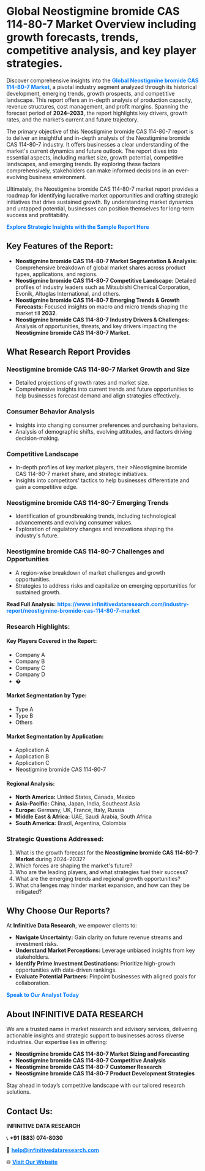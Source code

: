 <h1>Global Neostigmine bromide CAS 114-80-7 Market Overview including growth forecasts, trends, competitive analysis, and key player strategies.</h1>
<p>
Discover comprehensive insights into the 
<a href="https://www.infinitivedataresearch.com/industry-report/neostigmine-bromide-cas-114-80-7-market" rel="dofollow" style="color: #007BFF; text-decoration: none;"><strong>Global Neostigmine bromide CAS 114-80-7 Market</strong></a>, a pivotal industry segment analyzed through its historical development, emerging trends, growth prospects, and competitive landscape. This report offers an in-depth analysis of production capacity, revenue structures, cost management, and profit margins. Spanning the forecast period of <strong>2024–2033</strong>, the report highlights key drivers, growth rates, and the market’s current and future trajectory.
</p>
<p>
The primary objective of this Neostigmine bromide CAS 114-80-7 report is to deliver an insightful and in-depth analysis of the Neostigmine bromide CAS 114-80-7 industry. It offers businesses a clear understanding of the market's current dynamics and future outlook. The report dives into essential aspects, including market size, growth potential, competitive landscapes, and emerging trends. By exploring these factors comprehensively, stakeholders can make informed decisions in an ever-evolving business environment.
</p>
<p>
Ultimately, the Neostigmine bromide CAS 114-80-7 market report provides a roadmap for identifying lucrative market opportunities and crafting strategic initiatives that drive sustained growth. By understanding market dynamics and untapped potential, businesses can position themselves for long-term success and profitability.
</p>
<p>
<a href="https://www.infinitivedataresearch.com/request-sample/reportId=110709" style="color: #007BFF; text-decoration: none;"><strong>Explore Strategic Insights with the Sample Report Here</strong></a>
</p>

<h2>Key Features of the Report:</h2>
<ul>
<li><strong>Neostigmine bromide CAS 114-80-7 Market Segmentation & Analysis:</strong> Comprehensive breakdown of global market shares across product types, applications, and regions.</li>
<li><strong>Neostigmine bromide CAS 114-80-7 Competitive Landscape:</strong> Detailed profiles of industry leaders such as Mitsubishi Chemical Corporation, Evonik, Altuglas International, and others.</li>
<li><strong>Neostigmine bromide CAS 114-80-7 Emerging Trends & Growth Forecasts:</strong> Focused insights on macro and micro trends shaping the market till <strong>2032</strong>.</li>
<li><strong>Neostigmine bromide CAS 114-80-7 Industry Drivers & Challenges:</strong> Analysis of opportunities, threats, and key drivers impacting the <strong>Neostigmine bromide CAS 114-80-7 Market</strong>.</li>
</ul>

<h2>What Research Report Provides</h2>
<h3>Neostigmine bromide CAS 114-80-7 Market Growth and Size</h3>
<ul>
<li>Detailed projections of growth rates and market size.</li>
<li>Comprehensive insights into current trends and future opportunities to help businesses forecast demand and align strategies effectively.</li>
</ul>

<h3>Consumer Behavior Analysis</h3>
<ul>
<li>Insights into changing consumer preferences and purchasing behaviors.</li>
<li>Analysis of demographic shifts, evolving attitudes, and factors driving decision-making.</li>
</ul>

<h3>Competitive Landscape</h3>
<ul>
<li>In-depth profiles of key market players, their >Neostigmine bromide CAS 114-80-7 market share, and strategic initiatives.</li>
<li>Insights into competitors' tactics to help businesses differentiate and gain a competitive edge.</li>
</ul>

<h3>Neostigmine bromide CAS 114-80-7 Emerging Trends</h3>
<ul>
<li>Identification of groundbreaking trends, including technological advancements and evolving consumer values.</li>
<li>Exploration of regulatory changes and innovations shaping the industry's future.</li>
</ul>

<h3>Neostigmine bromide CAS 114-80-7 Challenges and Opportunities</h3>
<ul>
<li>A region-wise breakdown of market challenges and growth opportunities.</li>
<li>Strategies to address risks and capitalize on emerging opportunities for sustained growth.</li>
</ul>
<p><strong>Read Full Analysis:</strong> <a href="https://www.infinitivedataresearch.com/industry-report/neostigmine-bromide-cas-114-80-7-market" rel="dofollow" style="color: #007BFF; text-decoration: none;"><strong>https://www.infinitivedataresearch.com/industry-report/neostigmine-bromide-cas-114-80-7-market</strong></a></p>
<h3>Research Highlights:</h3>
<h4>Key Players Covered in the Report:</h4>
<ul><li>Company A</li><li>Company B</li><li>Company C</li><li>Company D</li><li>�</li></ul>
<h4>Market Segmentation by Type:</h4>
<ul><li>Type A</li><li>Type B</li><li>Others</li></ul>
<h4>Market Segmentation by Application:</h4>
<ul><li>Application A</li><li>Application B</li><li>Application C</li><li>Neostigmine bromide CAS 114-80-7</li></ul>

<h4>Regional Analysis:</h4>
<ul>
<li><strong>North America:</strong> United States, Canada, Mexico</li>
<li><strong>Asia-Pacific:</strong> China, Japan, India, Southeast Asia</li>
<li><strong>Europe:</strong> Germany, UK, France, Italy, Russia</li>
<li><strong>Middle East & Africa:</strong> UAE, Saudi Arabia, South Africa</li>
<li><strong>South America:</strong> Brazil, Argentina, Colombia</li>
</ul>

<h3>Strategic Questions Addressed:</h3>
<ol>
<li>What is the growth forecast for the <strong>Neostigmine bromide CAS 114-80-7 Market</strong> during 2024–2032?</li>
<li>Which forces are shaping the market's future?</li>
<li>Who are the leading players, and what strategies fuel their success?</li>
<li>What are the emerging trends and regional growth opportunities?</li>
<li>What challenges may hinder market expansion, and how can they be mitigated?</li>
</ol>

<h2>Why Choose Our Reports?</h2>
<p>At <strong>Infinitive Data Research</strong>, we empower clients to:</p>
<ul>
<li><strong>Navigate Uncertainty:</strong> Gain clarity on future revenue streams and investment risks.</li>
<li><strong>Understand Market Perceptions:</strong> Leverage unbiased insights from key stakeholders.</li>
<li><strong>Identify Prime Investment Destinations:</strong> Prioritize high-growth opportunities with data-driven rankings.</li>
<li><strong>Evaluate Potential Partners:</strong> Pinpoint businesses with aligned goals for collaboration.</li>
</ul>
<p><a href="https://www.infinitivedataresearch.com/industry-report/neostigmine-bromide-cas-114-80-7-market" rel="dofollow" style="color: #007BFF; text-decoration: none;"><strong>Speak to Our Analyst Today</strong></a></p>

<h2>About INFINITIVE DATA RESEARCH</h2>
<p>We are a trusted name in market research and advisory services, delivering actionable insights and strategic support to businesses across diverse industries. Our expertise lies in offering:</p>
<ul>
<li><strong>Neostigmine bromide CAS 114-80-7 Market Sizing and Forecasting</strong></li>
<li><strong>Neostigmine bromide CAS 114-80-7 Competitive Analysis</strong></li>
<li><strong>Neostigmine bromide CAS 114-80-7 Customer Research</strong></li>
<li><strong>Neostigmine bromide CAS 114-80-7 Product Development Strategies</strong></li>
</ul>
<p>Stay ahead in today’s competitive landscape with our tailored research solutions.</p>

<h2>Contact Us:</h2>
<p><strong>INFINITIVE DATA RESEARCH</strong></p>
<p>📞 <strong>+91 (883) 074-8030</strong></p>
<p>📧 <strong><a href="mailto:help@infinitivedataresearch.com" style="color: #007BFF;">help@infinitivedataresearch.com</a></strong></p>
<p>🌐 <strong><a href="https://www.infinitivedataresearch.com" rel="dofollow" style="color: #007BFF;">Visit Our Website</a></strong></p>